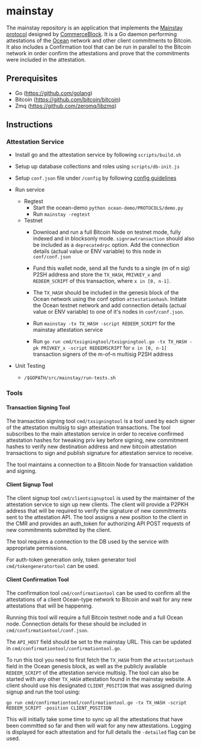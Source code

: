 # mainstay
The mainstay repository is an application that implements the [Mainstay protocol](https://www.commerceblock.com/wp-content/uploads/2018/03/commerceblock-mainstay-whitepaper.pdf) designed by [CommerceBlock](https://www.commerceblock.com). It is a Go daemon performing attestations of the [Ocean](https://github.com/commerceblock/ocean) network and other client commitments to Bitcoin. It also includes a Confirmation tool that can be run in parallel to the Bitcoin network in order confirm the attestations and prove that the commitments were included in the attestation.

## Prerequisites
* Go (https://github.com/golang)
* Bitcoin (https://github.com/bitcoin/bitcoin)
* Zmq (https://github.com/zeromq/libzmq)

## Instructions

### Attestation Service

- Install go and the attestation service by following `scripts/build.sh`

- Setup up database collections and roles using `scripts/db-init.js`

- Setup `conf.json` file under `/config` by following [config guidelines](/config/README.md)

- Run service
    - Regtest
        - Start the ocean-demo `python ocean-demo/PROTOCOLS/demo.py`
        - Run `mainstay -regtest`
    - Testnet
        - Download and run a full Bitcoin Node on testnet mode, fully indexed and in blocksonly mode. `signrawtransaction` should also be included as a `deprecatedrpc` option. Add the connection details (actual value or ENV variable) to this node in `conf/conf.json`

        - Fund this wallet node, send all the funds to a single (m of n sig) P2SH address and store the `TX_HASH`, `PRIVKEY_x` and `REDEEM_SCRIPT` of this transaction, where `x in [0, n-1]`.

        - The `TX_HASH` should be included in the genesis block of the Ocean network using the conf option `attestationhash`. Initiate the Ocean testnet network and add connection details (actual value or ENV variable) to one of it's nodes in `conf/conf.json`.

        - Run `mainstay -tx TX_HASH -script REDEEM_SCRIPT` for the mainstay attestation service

        - Run `go run cmd/txsigningtool/txsigningtool.go -tx TX_HASH -pk PRIVKEY_x -script REDEEMSCRIPT` for `x in [0, n-1]` transaction signers of the m-of-n multisig P2SH address

- Unit Testing
    - `/$GOPATH/src/mainstay/run-tests.sh`

### Tools

#### Transaction Signing Tool

The transaction signing tool `cmd/txsigningtool` is a tool used by each signer of the attestation multisig to sign attestation transactions. The tool subscribes to the main attestation service in order to receive confirmed attestation hashes for tweaking priv key before signing, new commitment hashes to verify new destination address and new bitcoin attestation transactions to sign and publish signature for attestation service to receive.

The tool maintains a connection to a Bitcoin Node for transaction validation and signing.

#### Client Signup Tool

The client signup tool `cmd/clientsignuptool` is used by the maintainer of the attestation service to sign up new clients. The client will provide a P2PKH address that will be required to verify the signature of new commitments sent to the attestation API. The tool assigns a new position to the client in the CMR and provides an auth_token for authorizing API POST requests of new commitments submitted by the client.

The tool requires a connection to the DB used by the service with appropriate permissions.

For auth-token generation only, token generator tool `cmd/tokengeneratortool` can be used.

#### Client Confirmation Tool

The confirmation tool `cmd/confirmationtool` can be used to confirm all the attestations of a client Ocean-type network to Bitcoin and wait for any new attestations that will be happening.

Running this tool will require a full Bitcoin testnet node and a full Ocean node. Connection details for these should be included in `cmd/confirmationtool/conf.json`.

The `API_HOST` field should be set to the mainstay URL. This can be updated in `cmd/confirmationtool/confirmationtool.go`.

To run this tool you need to first fetch the `TX_HASH` from the `attestationhash` field in the Ocean genesis block, as well as the publicly available `REDEEM_SCRIPT` of the attestation service multisig. The tool can also be started with any other `TX_HASH` attestation found in the mainstay website. A client should use his designated `CLIENT_POSITION` that was assigned during signup and run the tool using:

`go run cmd/confirmationtool/confirmationtool.go
-tx TX_HASH -script REDEEM_SCRIPT -position CLIENT_POSITION`

This will initially take some time to sync up all the attestations that have been committed so far and then will wait for any new attestations. Logging is displayed for each attestation and for full details the `-detailed` flag can be used.
